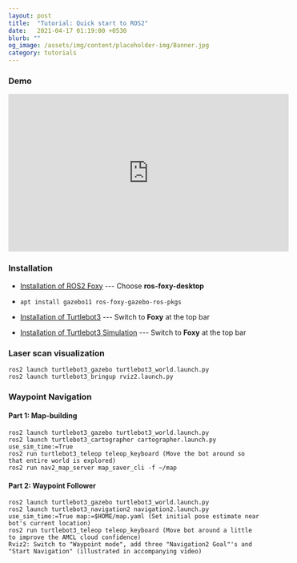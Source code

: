 ```yaml
---
layout: post
title:  "Tutorial: Quick start to ROS2"
date:   2021-04-17 01:19:00 +0530
blurb: ""
og_image: /assets/img/content/placeholder-img/Banner.jpg
category: tutorials
---
```


### Demo

<iframe width="560" height="315"
src="https://www.youtube.com/embed/L5q2COY06gg" 
frameborder="0" 
allow="accelerometer; autoplay; encrypted-media; gyroscope; picture-in-picture" 
allowfullscreen></iframe>
<br />


### Installation
- [Installation of ROS2 Foxy](https://docs.ros.org/en/foxy/Installation/Ubuntu-Install-Debians.html) --- Choose **ros-foxy-desktop**

- `apt install gazebo11 ros-foxy-gazebo-ros-pkgs`

- [Installation of Turtlebot3](https://emanual.robotis.com/docs/en/platform/turtlebot3/quick-start/) --- Switch to **Foxy** at the top bar

- [Installation of Turtlebot3 Simulation](https://emanual.robotis.com/docs/en/platform/turtlebot3/simulation/#gazebo-simulation) --- Switch to **Foxy** at the top bar


### Laser scan visualization
```
ros2 launch turtlebot3_gazebo turtlebot3_world.launch.py
ros2 launch turtlebot3_bringup rviz2.launch.py
```


### Waypoint Navigation

#### Part 1: Map-building
```
ros2 launch turtlebot3_gazebo turtlebot3_world.launch.py
ros2 launch turtlebot3_cartographer cartographer.launch.py use_sim_time:=True
ros2 run turtlebot3_teleop teleop_keyboard (Move the bot around so that entire world is explored)
ros2 run nav2_map_server map_saver_cli -f ~/map
```

#### Part 2: Waypoint Follower
```
ros2 launch turtlebot3_gazebo turtlebot3_world.launch.py
ros2 launch turtlebot3_navigation2 navigation2.launch.py use_sim_time:=True map:=$HOME/map.yaml (Set initial pose estimate near bot's current location)
ros2 run turtlebot3_teleop teleop_keyboard (Move bot around a little to improve the AMCL cloud confidence)
Rviz2: Switch to "Waypoint mode", add three "Navigation2 Goal"'s and "Start Navigation" (illustrated in accompanying video)
```